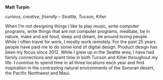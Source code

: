 **Matt Turpin**

*curious, creative, friendly* – *Seattle, Tucson, Kihei*

When I’m not designing things I like to play music, write computer programs, write things that are not computer programs, meditate, be in nature, make and eat food, sleep and dream, be around loving people. While I often travel for work, I mostly work remotely. For the past 25 years people have paid me to do some kind of digital design. Product design has been my focus since 2012. While I grew up in the Seattle area, I have had family connections and spent time in both Tucson and Kihei throughout my life. I conintue to spend time in all three locations each year and find inspiration in the contrasting natural environments of the Sonoran desert, the Pacific Northwest and Maui. 





